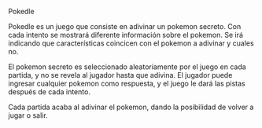 Pokedle


Pokedle es un juego que consiste en adivinar un pokemon secreto. Con cada intento se mostrará diferente información sobre el pokemon. Se irá indicando que características coincicen con el pokemon a adivinar y cuales no.

El pokemon secreto es seleccionado aleatoriamente por el juego en cada partida, y no se revela al jugador hasta que adivina. El jugador puede ingresar cualquier pokemon como respuesta, y el juego le dará las pistas después de cada intento.

Cada partida acaba al adivinar el pokemon, dando la posibilidad de volver a jugar o salir.
